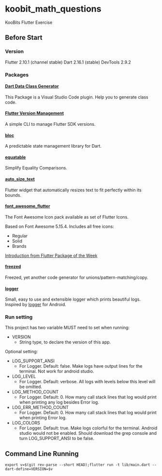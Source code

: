 # koobit_math_questions

KooBits Flutter Exercise

## Before Start

### Version

Flutter 2.10.1 (channel stable)
Dart 2.16.1 (stable)
DevTools 2.9.2

### Packages

#### [Dart Data Class Generator](https://marketplace.visualstudio.com/items?itemName=BendixMa.dart-data-class-generator)

This Package is a Visual Studio Code plugin. Help you to generate class code.

#### [Flutter Version Management](https://fvm.app)

A simple CLI to manage Flutter SDK versions.

#### [bloc](https://bloclibrary.dev)

A predictable state management library for Dart.

#### [equatable](https://pub.dev/packages/equatable)

Simplify Equality Comparisons.

#### [auto_size_text](https://pub.dev/packages/auto_size_text)

Flutter widget that automatically resizes text to fit perfectly within its bounds.

#### [font_awesome_flutter](https://pub.dev/packages/auto_size_text)

The Font Awesome Icon pack available as set of Flutter Icons.

Based on Font Awesome 5.15.4. Includes all free icons:

- Regular
- Solid
- Brands

[Introduction from Flutter Package of the Week](https://www.youtube.com/watch?v=TOAyjIAsT7o)

#### [freezed](https://pub.dev/packages/freezed)

Freezed, yet another code generator for unions/pattern-matching/copy.

#### [logger](https://pub.dev/packages/logger)

Small, easy to use and extensible logger which prints beautiful logs. Inspired
by [logger](https://github.com/orhanobut/logger) for Android.

### Run setting

This project has two variable MUST need to set when running:

- VERSION
    - String type, to declare the version of this app.

Optional setting:

- LOG_SUPPORT_ANSI
    - For Logger. Default: false. Make logs have output lines for the terminal. Not work for android
      studio.
- LOG_LEVEL
    - For Logger. Default: verbose. All logs with levels below this level will be omitted.
- LOG_METHOD_COUNT
    - For Logger. Default: 0. How many call stack lines that log would print when printing any log
      besides Error log.
- LOG_ERR_METHOD_COUNT
    - For Logger. Default: 0. How many call stack lines that log would print when printing Error
      log.
- LOG_COLORS
    - For Logger. Default: true. Make logs colorful for the terminal. Android studio would not be
      enabled. Should download the grep console and turn LOG_SUPPORT_ANSI to be false.

## Command Line Running

    export v=$(git rev-parse --short HEAD);flutter run -t lib/main.dart --dart-define=VERSION=$v
